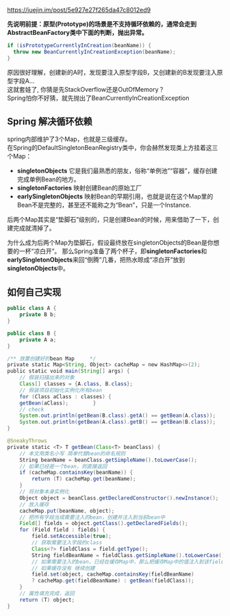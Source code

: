 https://juejin.im/post/5e927e27f265da47c8012ed9  

**先说明前提：原型(Prototype)的场景是不支持循环依赖的，通常会走到AbstractBeanFactory类中下面的判断，抛出异常。**
```java
if (isPrototypeCurrentlyInCreation(beanName)) {
  throw new BeanCurrentlyInCreationException(beanName);
}
```
原因很好理解，创建新的A时，发现要注入原型字段B，又创建新的B发现要注入原型字段A...  
这就套娃了, 你猜是先StackOverflow还是OutOfMemory？  
Spring怕你不好猜，就先抛出了BeanCurrentlyInCreationException

## Spring 解决循环依赖
spring内部维护了3个Map，也就是三级缓存。  
在Spring的DefaultSingletonBeanRegistry类中，你会赫然发现类上方挂着这三个Map：  
- **singletonObjects** 它是我们最熟悉的朋友，俗称“单例池”“容器”，缓存创建完成单例Bean的地方。
- **singletonFactories** 映射创建Bean的原始工厂
- **earlySingletonObjects** 映射Bean的早期引用，也就是说在这个Map里的Bean不是完整的，甚至还不能称之为“Bean”，只是一个Instance.

后两个Map其实是“垫脚石”级别的，只是创建Bean的时候，用来借助了一下，创建完成就清掉了。  

为什么成为后两个Map为垫脚石，假设最终放在singletonObjects的Bean是你想要的一杯“凉白开”。
那么Spring准备了两个杯子，即**singletonFactories**和**earlySingletonObjects**来回“倒腾”几番，把热水晾成“凉白开”放到**singletonObjects**中。  

## 如何自己实现

```java
public class A {
    private B b;
}
```

```java
public class B {
    private A a;
}
```

```java
/** 放置创建好的bean Map     */    
private static Map<String, Object> cacheMap = new HashMap<>(2);
public static void main(String[] args) {
    // 假装扫描出来的对象        
    Class[] classes = {A.class, B.class};        
    // 假装项目初始化实例化所有bean        
    for (Class aClass : classes) {
    getBean(aClass);        }        
    // check       
    System.out.println(getBean(B.class).getA() == getBean(A.class));
    System.out.println(getBean(A.class).getB() == getBean(B.class)); 
}

@SneakyThrows    
private static <T> T getBean(Class<T> beanClass) {  
    // 本文用类名小写 简单代替bean的命名规则    
    String beanName = beanClass.getSimpleName().toLowerCase();      
    // 如果已经是一个bean，则直接返回      
    if (cacheMap.containsKey(beanName)) {    
        return (T) cacheMap.get(beanName);     
    }      
    // 将对象本身实例化  
    Object object = beanClass.getDeclaredConstructor().newInstance();      
    // 放入缓存  
    cacheMap.put(beanName, object);    
    // 把所有字段当成需要注入的bean，创建并注入到当前bean中      
    Field[] fields = object.getClass().getDeclaredFields();  
    for (Field field : fields) {    
        field.setAccessible(true);        
        // 获取需要注入字段的class     
        Class<?> fieldClass = field.getType();     
        String fieldBeanName = fieldClass.getSimpleName().toLowerCase();   
        // 如果需要注入的bean，已经在缓存Map中，那么把缓存Map中的值注入到该field即可             
        // 如果缓存没有 继续创建       
        field.set(object, cacheMap.containsKey(fieldBeanName)      
        ? cacheMap.get(fieldBeanName) : getBean(fieldClass));   
    }    
    // 属性填充完成，返回   
    return (T) object;   
}



```


